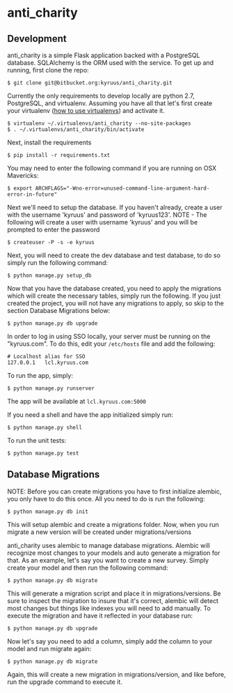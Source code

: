 # anti_charity

## Development

anti_charity is a simple Flask application backed with a PostgreSQL database.  SQLAlchemy is the ORM used with the
service.  To get up and running, first clone the repo:

    $ git clone git@bitbucket.org:kyruus/anti_charity.git

Currently the only requirements to develop locally are python 2.7, PostgreSQL, and virtualenv.  Assuming you have all
that let's first create your virtualenv ([how to use virtualenvs](https://kyruus.jira.com/wiki/display/eng/Working+with+python+virtualenvs)) and activate it.

    $ virtualenv ~/.virtualenvs/anti_charity --no-site-packages
    $ . ~/.virtualenvs/anti_charity/bin/activate

Next, install the requirements

    $ pip install -r requirements.txt

You may need to enter the following command if you are running on OSX Mavericks:

    $ export ARCHFLAGS="-Wno-error=unused-command-line-argument-hard-error-in-future"

Next we'll need to setup the database.  If you haven't already, create a user with the username 'kyruus' and password
of 'kyruus123'.  NOTE - The following will create a user with username 'kyruus' and you will be prompted to enter the
password

    $ createuser -P -s -e kyruus

Next, you will need to create the dev database and test database, to do so simply run the following command:

    $ python manage.py setup_db

Now that you have the database created, you need to apply the migrations which will create the necessary tables, simply run the following. If you just created the project, you will not have any migrations to apply, so skip to the section Database Migrations below:

    $ python manage.py db upgrade

In order to log in using SSO locally, your server must be running on the "kyruus.com". To do this, edit your `/etc/hosts` file and add the following:

    # Localhost alias for SSO
    127.0.0.1   lcl.kyruus.com

To run the app, simply:

    $ python manage.py runserver

The app will be available at `lcl.kyruus.com:5000`

If you need a shell and have the app initialized simply run:

    $ python manage.py shell

To run the unit tests:

    $ python manage.py test

## Database Migrations

NOTE: Before you can create migrations you have to first initialize alembic, you only have to do this once.  All you
need to do is run the following:

    $ python manage.py db init

This will setup alembic and create a migrations folder.  Now, when you run migrate a new version will be created under
migrations/versions

anti_charity uses alembic to manage database migrations.  Alembic will recognize most changes to your models and
auto generate a migration for that.  As an example, let's say you want to create a new survey.  Simply create your model
and then run the following command:

    $ python manage.py db migrate

This will generate a migration script and place it in migrations/versions.  Be sure to inspect the migration to insure
that it's correct, alembic will detect most changes but things like indexes you will need to add manually.  To execute
the migration and have it reflected in your database run:

    $ python manage.py db upgrade

Now let's say you need to add a column, simply add the column to your model and run migrate again:

    $ python manage.py db migrate

Again, this will create a new migration in migrations/version, and like before, run the upgrade command to execute it.
